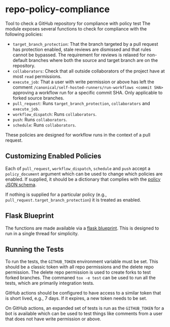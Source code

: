 # repo-policy-compliance
Tool to check a GitHub repository for compliance with policy
test
The module exposes several functions to check for compliance with the following
policies:

* `target_branch_protection`: That the branch targeted by a pull request has
  protection enabled, stale reviews are dismissed and that rules cannot be
  bypassed. The requirement for reviews is relaxed for non-default branches
  where both the source and target branch are on the repository.
* `collaborators`: Check that all outside collaborators of the project have at
  most `read` permissions.
* `execute_job`: That a user with write permission or above has left the comment
  `/canonical/self-hosted-runners/run-workflows <commit SHA>` approving a
  workflow run for a specific commit SHA. Only applicable to forked source
  branches.
* `pull_request`: Runs `target_branch_protection`, `collaborators` and
  `execute_job`.
* `workflow_dispatch`: Runs `collaborators`.
* `push`: Runs `collaborators`.
* `schedule`: Runs `collaborators`.

These policies are designed for workflow runs in the context of a pull request.

## Customizing Enabled Policies

Each of `pull_request`, `workflow_dispatch`, `schedule` and `push` accept a
`policy_document` argument which can be used to change which policies are
enabled. If supplied, it should be a dictionary that complies with the
[policy JSON schema](repo_policy_compliance/policy_schema.yaml).

If nothing is supplied for a particular policy (e.g.,
`pull_request.target_branch_protection`) it is treated as enabled.

## Flask Blueprint

The functions are made available via a
[flask blueprint](repo_policy_compliance/blueprint.py). This is designed to run
in a single thread for simplicity.

## Running the Tests

To run the tests, the `GITHUB_TOKEN` environment variable must be set. This
should be a classic token with all repo permissions and the delete repo
permission. The delete repo permission is used to create forks to test forked
branches. The commaned `tox -e test` can be used to run all the tests, which are
primarily integration tests.

GitHub actions should be configured to have access to a similar token that is
short lived, e.g., 7 days. If it expires, a new token needs to be set.

On GitHub actions, an expanded set of tests is run as the `GITHUB_TOKEN` for a
bot is available which can be used to test things like comments from a user that
does not have write permission or above.
